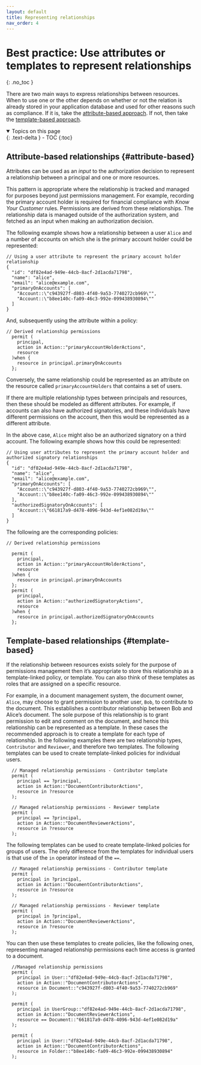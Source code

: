 ```yaml
---
layout: default
title: Representing relationships
nav_order: 4
---
```


# Best practice: Use attributes or templates to represent relationships
{: .no_toc }

There are two main ways to express relationships between resources. When to use one or the other depends on whether or not the relation is already stored in your application database and used for other reasons such as compliance. If it is, take the [attribute-based approach](#attribute-based). If not, then take the [template-based approach](#template-based).

<details open markdown="block" id="toc">
  <summary>
    Topics on this page
  </summary>
  {: .text-delta }
- TOC
{:toc}
</details>

## Attribute-based relationships {#attribute-based}

Attributes can be used as an *input* to the authorization decision to represent a relationship between a principal and one or more resources.

This pattern is appropriate where the relationship is tracked and managed for purposes beyond just permissions management. For example, recording the primary account holder is required for financial compliance with *Know Your Customer* rules. Permissions are derived from these relationships. The relationship data is managed outside of the authorization system, and fetched as an input when making an authorization decision. 

The following example shows how a relationship between a user `Alice` and a number of accounts on which she is the primary account holder could be represented:

```Cedar
// Using a user attribute to represent the primary account holder relationship 
{
  "id": "df82e4ad-949e-44cb-8acf-2d1acda71798",
  "name": "alice",  
  "email": "alice@example.com",  
  "primaryOnAccounts": [
    "Account::\"c943927f-d803-4f40-9a53-7740272cb969\"",
    "Account::\"b8ee140c-fa09-46c3-992e-099438930894\""
  ]
}
```
And, subsequently using the attribute within a policy:

```Cedar
// Derived relationship permissions
  permit (
    principal,
    action in Action::"primaryAccountHolderActions",
    resource
  )when {
    resource in principal.primaryOnAccounts
  };
```

Conversely, the same relationship could be represented as an attribute on the resource called `primaryAccountHolders` that contains a set of users.

If there are multiple relationship types between principals and resources, then these should be modeled as different attributes. For example, if accounts can also have authorized signatories, and these individuals have different permissions on the account, then this would be represented as a different attribute.

In the above case, `Alice` might also be an authorized signatory on a third account. The following example shows how this could be represented:
```Cedar
// Using user attributes to represent the primary account holder and authorized signatory relationships 
{
  "id": "df82e4ad-949e-44cb-8acf-2d1acda71798",
  "name": "alice",  
  "email": "alice@example.com",  
  "primaryOnAccounts": [
    "Account::\"c943927f-d803-4f40-9a53-7740272cb969\"",
    "Account::\"b8ee140c-fa09-46c3-992e-099438930894\""
  ],
  "authorizedSignatoryOnAccounts": [
    "Account::\"661817a9-d478-4096-943d-4ef1e082d19a\""
  ]
}
```

The following are the corresponding policies:

```Cedar
// Derived relationship permissions

  permit (
    principal,
    action in Action::"primaryAccountHolderActions",
    resource
  )when {
    resource in principal.primaryOnAccounts
  };
  permit (
    principal,
    action in Action::"authorizedSignatoryActions",
    resource
  )when {
    resource in principal.authorizedSignatoryOnAccounts
  };
```
## Template-based relationships {#template-based}
If the relationship between resources exists solely for the purpose of permissions management then it’s appropriate to store this relationship as a template-linked policy, or template. You can also think of these templates as roles that are assigned on a specific resource.

For example, in a document management system, the document owner, `Alice`, may choose to grant permission to another user, `Bob`, to contribute to the document. This establishes a contributor relationship between Bob and Alice’s document. The sole purpose of this relationship is to grant permission to edit and comment on the document, and hence this relationship can be represented as a template. In these cases the recommended approach is to create a template for each type of relationship. In the following examples there are two relationship types, `Contributor` and `Reviewer`, and therefore two templates.
The following templates can be used to create template-linked policies for individual users.
```Cedar
  // Managed relationship permissions - Contributor template
  permit (
    principal == ?principal,  
    action in Action::"DocumentContributorActions",
    resource in ?resource
  );
    
  // Managed relationship permissions - Reviewer template
  permit (
    principal == ?principal,  
    action in Action::"DocumentReviewerActions",
    resource in ?resource
  );
```
The following templates can be used to create template-linked policies for groups of users. The only difference from the templates for individual users is that use of the `in` operator instead of the `==`.
```Cedar
  // Managed relationship permissions - Contributor template
  permit (
    principal in ?principal,  
    action in Action::"DocumentContributorActions",
    resource in ?resource
  );

  // Managed relationship permissions - Reviewer template
  permit (
    principal in ?principal,  
    action in Action::"DocumentReviewerActions",
    resource in ?resource
  );
```
You can then use these templates to create policies, like the following ones, representing managed relationship permissions each time access is granted to a document.
```Cedar
  //Managed relationship permissions
  permit (
    principal in User::"df82e4ad-949e-44cb-8acf-2d1acda71798",  
    action in Action::"DocumentContributorActions",
    resource in Document::"c943927f-d803-4f40-9a53-7740272cb969"
  );

  permit (
    principal in UserGroup::"df82e4ad-949e-44cb-8acf-2d1acda71798",
    action in Action::"DocumentReviewerActions",
    resource == Document::"661817a9-d478-4096-943d-4ef1e082d19a"
  );

  permit (
    principal in User::"df82e4ad-949e-44cb-8acf-2d1acda71798",
    action in Action::"DocumentContributorActions",
    resource in Folder::"b8ee140c-fa09-46c3-992e-099438930894"
  );
```

